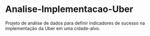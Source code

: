 # Analise-Implementacao-Uber
Projeto de análise de dados para definir indicadores de sucesso na implementação da Uber em uma cidade-alvo.
